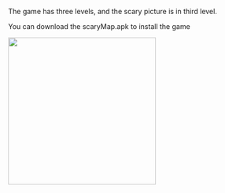 The game has three levels, and the scary picture is in third level.

You can download the scaryMap.apk to install the game

<img width="300px" src="https://gitee.com/naiswang/images/raw/master/20200121101852.gif"/>

